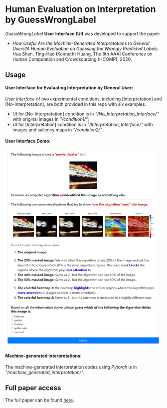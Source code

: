 # Human Evaluation on Interpretation by GuessWrongLabel


*GuessWrongLabel* **User Interface (UI)** was developed to support the paper:

* *How Useful Are the Machine-Generated Interpretations to General Users?A Human Evaluation on Guessing the Wrongly Predicted Labels.*
  Hua Shen, Ting-Hao (Kenneth) Huang.
  The 8th AAAI Conference on Human Computation and Crowdsourcing (HCOMP), 2020.

## Usage

####  User Interface for Evaluating Interpretation by General User:
*User Interface* of two experimental conditions, including [Interpretation] and [No-interpretation], are both provided in this repo with six examples.
* UI for [No-Interpretation] condition is in *"/No_Interpretation_Interface/"* with original images in *"/condition1/"*;
* UI for [Interpretation] condition is in *"/Interpretation_Interface/"* with images and saliency maps in *"/condition2/"*.

####  User Interface Demo:


<img src="UI_Interface_Long.png" alt="drawing" width="500"/>

<!-- ![UI](UI_Interface_Long.png) -->
<!-- <object data="https://github.com/huashen218/GuessWrongLabel/blob/master/UI_Interface_Demo.pdf" type="application/pdf" width="700px" height="700px">
    <embed src="https://github.com/huashen218/GuessWrongLabel/blob/master/UI_Interface_Demo.pdf">
        <p>This browser does not support PDFs. Please download the PDF to view it: <a href="https://github.com/huashen218/GuessWrongLabel/blob/master/UI_Interface_Demo.pdf">Download PDF</a>.</p>
    </embed>
</object> -->

####  Machine-generated Interpretations:
The machine-generated interpretation codes using *Pytorch* is in *"/machine_generated_interpretation/"*.


## Full paper access

The full paper can be found
[here](https://arxiv.org/abs/2008.11721).